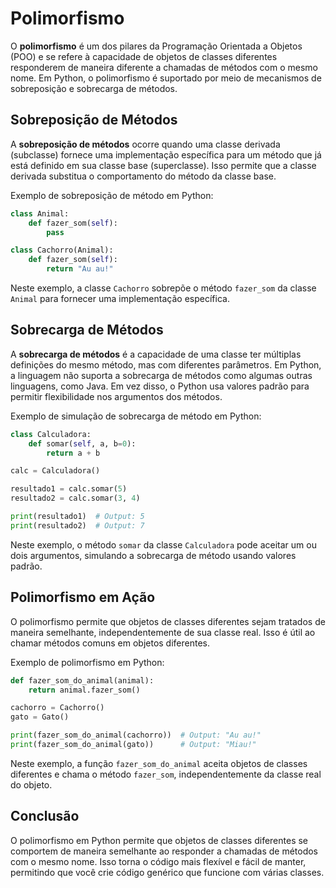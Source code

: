 # Polimorfismo 
O **polimorfismo** é um dos pilares da Programação Orientada a Objetos (POO) e se refere à capacidade de objetos de classes diferentes responderem de maneira diferente a chamadas de métodos com o mesmo nome. Em Python, o polimorfismo é suportado por meio de mecanismos de sobreposição e sobrecarga de métodos.

## Sobreposição de Métodos
A **sobreposição de métodos** ocorre quando uma classe derivada (subclasse) fornece uma implementação específica para um método que já está definido em sua classe base (superclasse). Isso permite que a classe derivada substitua o comportamento do método da classe base.

Exemplo de sobreposição de método em Python:

```python
class Animal:
    def fazer_som(self):
        pass

class Cachorro(Animal):
    def fazer_som(self):
        return "Au au!"
```

Neste exemplo, a classe `Cachorro` sobrepõe o método `fazer_som` da classe `Animal` para fornecer uma implementação específica.

## Sobrecarga de Métodos
A **sobrecarga de métodos** é a capacidade de uma classe ter múltiplas definições do mesmo método, mas com diferentes parâmetros. Em Python, a linguagem não suporta a sobrecarga de métodos como algumas outras linguagens, como Java. Em vez disso, o Python usa valores padrão para permitir flexibilidade nos argumentos dos métodos.

Exemplo de simulação de sobrecarga de método em Python:

```python
class Calculadora:
    def somar(self, a, b=0):
        return a + b

calc = Calculadora()

resultado1 = calc.somar(5)
resultado2 = calc.somar(3, 4)

print(resultado1)  # Output: 5
print(resultado2)  # Output: 7
```

Neste exemplo, o método `somar` da classe `Calculadora` pode aceitar um ou dois argumentos, simulando a sobrecarga de método usando valores padrão.

## Polimorfismo em Ação
O polimorfismo permite que objetos de classes diferentes sejam tratados de maneira semelhante, independentemente de sua classe real. Isso é útil ao chamar métodos comuns em objetos diferentes.

Exemplo de polimorfismo em Python:

```python
def fazer_som_do_animal(animal):
    return animal.fazer_som()

cachorro = Cachorro()
gato = Gato()

print(fazer_som_do_animal(cachorro))  # Output: "Au au!"
print(fazer_som_do_animal(gato))      # Output: "Miau!"
```

Neste exemplo, a função `fazer_som_do_animal` aceita objetos de classes diferentes e chama o método `fazer_som`, independentemente da classe real do objeto.

## Conclusão
O polimorfismo em Python permite que objetos de classes diferentes se comportem de maneira semelhante ao responder a chamadas de métodos com o mesmo nome. Isso torna o código mais flexível e fácil de manter, permitindo que você crie código genérico que funcione com várias classes.
